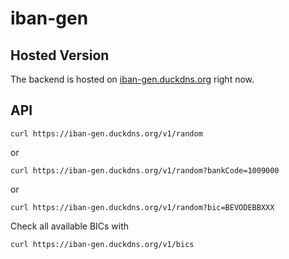 # iban-gen

## Hosted Version

The backend is hosted on [iban-gen.duckdns.org](https://iban-gen.duckdns.org) right now.

## API

```shell
curl https://iban-gen.duckdns.org/v1/random
```
or
```shell
curl https://iban-gen.duckdns.org/v1/random?bankCode=1009000
```
or
```shell
curl https://iban-gen.duckdns.org/v1/random?bic=BEVODEBBXXX
```
Check all available BICs with
```shell
curl https://iban-gen.duckdns.org/v1/bics
```
